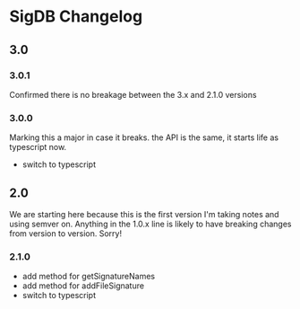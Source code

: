 # SigDB Changelog

## 3.0

### 3.0.1

Confirmed there is no breakage between the 3.x and 2.1.0 versions

### 3.0.0

Marking this a major in case it breaks. the API is the same, it starts life as typescript now.

* switch to typescript

## 2.0

We are starting here because this is the first version I'm taking notes and using semver on. Anything in the 1.0.x line is likely to have breaking changes from version to version. Sorry!

### 2.1.0

* add method for getSignatureNames
* add method for addFileSignature
* switch to typescript